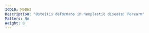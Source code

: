 ```yaml
---
ICD10: M9063
Description: "Osteitis deformans in neoplastic disease: Forearm"
Matters: No
Weight: 0
---
```


